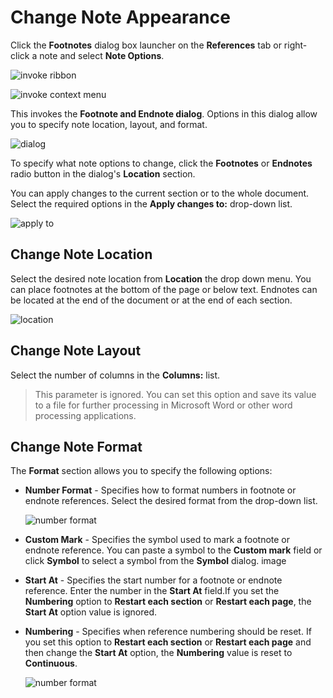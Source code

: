 # Change Note Appearance

Click the **Footnotes** dialog box launcher on the **References** tab or right-click a note and select **Note Options**.

![invoke ribbon](../images/richedit-dialogs-footnote-and-endnote-invoke.png)

![invoke context menu](.../images/richedit-dialogs-footnote-and-endnote-invoke-context-menu.png)

This invokes the **Footnote and Endnote dialog**. Options in this dialog allow you to specify note location, layout, and format.

![dialog](.../images/richedit-dialogs-footnote-and-endnote.png)

To specify what note options to change, click the **Footnotes** or **Endnotes** radio button in the dialog's **Location** section.

You can apply changes to the current section or to the whole document. Select the required options in the **Apply changes to:** drop-down list.

![apply to](.../images/rich-edit-footnotes-and-endnotes-apply-to.png)

## Change Note Location

Select the desired note location from **Location** the drop down menu. You can place footnotes at the bottom of the page or below text. Endnotes can be located at the end of the document or at the end of each section.

![location](.../images/rich-edit-footnotes-and-endnotes-layout.png)

## Change Note Layout

Select the number of columns in the **Columns:** list.

> This parameter is ignored. You can set this option and save its value to a file for further processing in Microsoft Word or other word processing applications.

## Change Note Format

The **Format** section allows you to specify the following options:

* **Number Format** - Specifies how to format numbers in footnote or endnote references. Select the desired format from the drop-down list.

    ![number format](.../images/rich-edit-footnotes-and-endnotes-format.png)
* **Custom Mark** - Specifies the symbol used to mark a footnote or endnote reference. You can paste a symbol to the **Custom mark** field or click **Symbol** to select a symbol from the **Symbol** dialog.
    image
* **Start At** - Specifies the start number for a footnote or endnote reference. Enter the number in the **Start At** field.If you set the **Numbering** option to **Restart each section** or **Restart each page**, the **Start At** option value is ignored.

* **Numbering** - Specifies when reference numbering should be reset. If you set this option to **Restart each section** or **Restart each page** and then change the **Start At** option, the **Numbering** value is reset to **Continuous**.

    ![number format](.../images/rich-edit-footnotes-and-endnotes-numbering.png)
